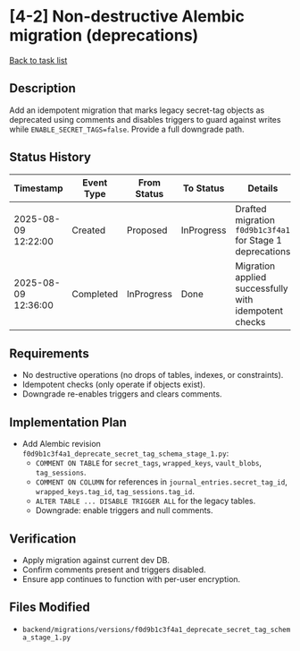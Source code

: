 # [4-2] Non-destructive Alembic migration (deprecations)

[Back to task list](../4/tasks.md)

## Description
Add an idempotent migration that marks legacy secret-tag objects as deprecated using comments and disables triggers to guard against writes while `ENABLE_SECRET_TAGS=false`. Provide a full downgrade path.

## Status History
| Timestamp | Event Type | From Status | To Status | Details | User |
|-----------|------------|-------------|-----------|---------|------|
| 2025-08-09 12:22:00 | Created | Proposed | InProgress | Drafted migration `f0d9b1c3f4a1` for Stage 1 deprecations | ai-agent |
| 2025-08-09 12:36:00 | Completed | InProgress | Done | Migration applied successfully with idempotent checks | ai-agent |

## Requirements
- No destructive operations (no drops of tables, indexes, or constraints).
- Idempotent checks (only operate if objects exist).
- Downgrade re-enables triggers and clears comments.

## Implementation Plan
- Add Alembic revision `f0d9b1c3f4a1_deprecate_secret_tag_schema_stage_1.py`:
  - `COMMENT ON TABLE` for `secret_tags`, `wrapped_keys`, `vault_blobs`, `tag_sessions`.
  - `COMMENT ON COLUMN` for references in `journal_entries.secret_tag_id`, `wrapped_keys.tag_id`, `tag_sessions.tag_id`.
  - `ALTER TABLE ... DISABLE TRIGGER ALL` for the legacy tables.
  - Downgrade: enable triggers and null comments.

## Verification
- Apply migration against current dev DB.
- Confirm comments present and triggers disabled.
- Ensure app continues to function with per-user encryption.

## Files Modified
- `backend/migrations/versions/f0d9b1c3f4a1_deprecate_secret_tag_schema_stage_1.py`

